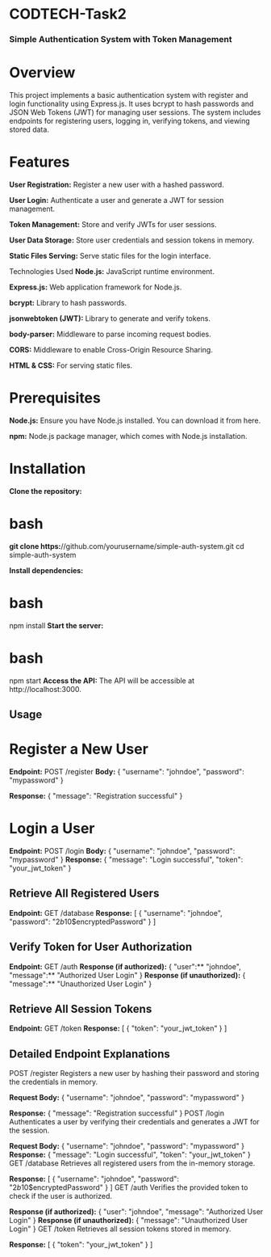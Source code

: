 # CODTECH-Task2



### Simple Authentication System with Token Management
# Overview
This project implements a basic authentication system with register and login functionality using Express.js. It uses bcrypt to hash passwords and JSON Web Tokens (JWT) for managing user sessions. The system includes endpoints for registering users, logging in, verifying tokens, and viewing stored data.

# Features
**User Registration:** Register a new user with a hashed password.

**User Login:** Authenticate a user and generate a JWT for session management.

**Token Management:** Store and verify JWTs for user sessions.

**User Data Storage:** Store user credentials and session tokens in memory.

**Static Files Serving:** Serve static files for the login interface.

Technologies Used
**Node.js:** JavaScript runtime environment.

**Express.js:** Web application framework for Node.js.

**bcrypt:** Library to hash passwords.

**jsonwebtoken (JWT):** Library to generate and verify tokens.

**body-parser:** Middleware to parse incoming request bodies.

**CORS:** Middleware to enable Cross-Origin Resource Sharing.

**HTML & CSS:** For serving static files.

# Prerequisites
**Node.js:** Ensure you have Node.js installed. You can download it from here.

**npm:** Node.js package manager, which comes with Node.js installation.

# Installation
**Clone the repository:**

# bash

**git clone https:**//github.com/yourusername/simple-auth-system.git
cd simple-auth-system

**Install dependencies:**

# bash
npm install
**Start the server:**

# bash
npm start
**Access the API:**
The API will be accessible at http://localhost:3000.

## Usage
# Register a New User
**Endpoint:** POST /register
**Body:**
{
  "username": "johndoe",
  "password": "mypassword"
}

**Response:**
{
  "message": "Registration successful"
}
# Login a User
**Endpoint:** POST /login
**Body:**
{
  "username": "johndoe",
  "password": "mypassword"
}
**Response:**
{
  "message":  "Login successful",
  "token":  "your_jwt_token"
}
## Retrieve All Registered Users
**Endpoint:** GET /database
**Response:**
[
  {
    "username":  "johndoe",
    "password":  "$2b$10$encryptedPassword"
  }
]
## Verify Token for User Authorization
**Endpoint:** GET /auth
**Response (if authorized):**
{
  "user":** "johndoe",
  "message":** "Authorized User Login"
}
**Response (if unauthorized):**
{
  "message":** "Unauthorized User Login"
}
## Retrieve All Session Tokens
**Endpoint:** GET /token
**Response:**
[
  {
    "token":  "your_jwt_token"
  }
]
## Detailed Endpoint Explanations
POST /register
Registers a new user by hashing their password and storing the credentials in memory.

**Request Body:**
{
  "username": "johndoe",
  "password": "mypassword"
}

**Response:**
{
  "message": "Registration successful"
}
POST /login
Authenticates a user by verifying their credentials and generates a JWT for the session.

**Request Body:**
{
  "username": "johndoe",
  "password": "mypassword"
}
**Response:**
{
  "message": "Login successful",
  "token": "your_jwt_token"
}
GET /database
Retrieves all registered users from the in-memory storage.

**Response:**
[
  {
    "username": "johndoe",
    "password": "$2b$10$encryptedPassword"
  }
]
GET /auth
Verifies the provided token to check if the user is authorized.

**Response (if authorized):**
{
  "user": "johndoe",
  "message": "Authorized User Login"
}
**Response (if unauthorized):**
{
  "message": "Unauthorized User Login"
}
GET /token
Retrieves all session tokens stored in memory.

**Response:**
[
  {
    "token":  "your_jwt_token"
  }
]
